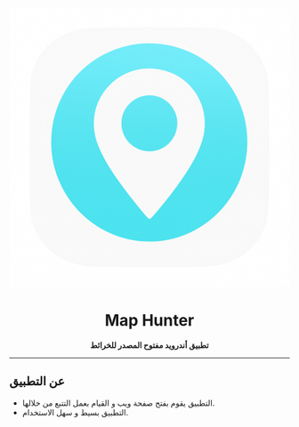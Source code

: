 <div align="center">
  <img src="src/picture.png" alt="Map Hunter" width="600" />
</div>

<h1 align="center">Map Hunter</h1>
<p align="center"><b>تطبيق أندرويد مفتوح المصدر للخرائط</b></p>

---
## عن التطبيق
- التطبيق يقوم بفتح صفحة ويب و القيام بعمل التتبع من خلالها.
- التطبيق بسيط و سهل الاستخدام.

